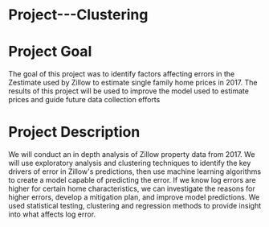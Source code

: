 # Project---Clustering

# Project Goal
The goal of this project was to identify factors affecting errors in the Zestimate used by Zillow to estimate single family home prices in 2017. The results of this project will be used to improve the model used to estimate prices and guide future data collection efforts


# Project Description
We will conduct an in depth analysis of Zillow property data from 2017. We will use exploratory analysis and clustering techniques to identify the key drivers of error in Zillow's predictions, then use machine learning algorithms to create a model capable of predicting the error. If we know log errors are higher for certain home characteristics, we can investigate the reasons for higher errors, develop a mitigation plan, and improve model predictions. We used statistical testing, clustering and regression methods to provide insight into what affects log error.

